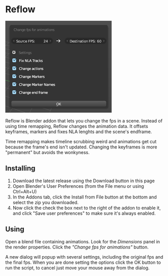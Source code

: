 # Reflow

![Reflow screenshot](screen.png)

Reflow is Blender addon that lets you change the fps in a scene.
Instead of using time remapping, Reflow changes the animation data.
It offsets keyframes, markers and fixes NLA lenghts and the scene's endframe.

Time remapping makes timeline scrubbing weird and animations get cut because the
frame's end isn't updated. Changing the keyframes is more "permanent" but avoids
the wonkyness.


## Installing

1. Download the latest release using the Download button in this page
2. Open Blender's User Preferences (from the File menu or using Ctrl+Alt+U)
3. In the Addons tab, click the Install from File button at the bottom and select the zip you downloaded.
4. Now click the check the box next to the right of the addon to enable it, and click "Save user preferences" to make sure it's always enabled.


## Using

Open a blend file containing animations. Look for the *Dimensions* panel in
the render properties. Click the _"Change fps for animations"_ button.

A new dialog will popup with several settings, including the original fps
and the final fps. When you are done setting the options click the OK button
to run the script, to cancel just move your mouse away from the dialog.
